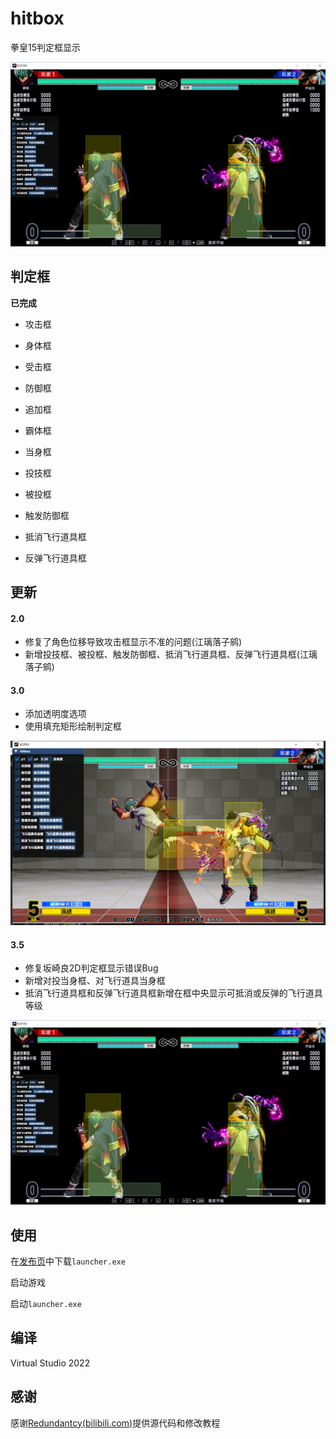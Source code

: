 # hitbox

拳皇15判定框显示

![](./update-3.5.png)



## 判定框

**已完成**

- 攻击框
- 身体框
- 受击框
- 防御框
- 追加框
- 霸体框
- 当身框

- 投技框
- 被投框
- 触发防御框
- 抵消飞行道具框
- 反弹飞行道具框

## 更新

#### **2.0**

- 修复了角色位移导致攻击框显示不准的问题(江璃落子鹓)
- 新增投技框、被投框、触发防御框、抵消飞行道具框、反弹飞行道具框(江璃落子鹓)

#### 3.0

- 添加透明度选项
- 使用填充矩形绘制判定框

![](./update-3.0.png)

#### 3.5
- 修复坂崎良2D判定框显示错误Bug
- 新增对投当身框、对飞行道具当身框
- 抵消飞行道具框和反弹飞行道具框新增在框中央显示可抵消或反弹的飞行道具等级

![](./update-3.5.png)

## 使用

在[发布页](https://github.com/Moon-night-Fragment/hitbox/releases)中下载`launcher.exe`

启动游戏

启动`launcher.exe`

## 编译

Virtual Studio 2022

## 感谢

感谢[Redundantcy(bilibili.com)](https://space.bilibili.com/107436250)提供源代码和修改教程
